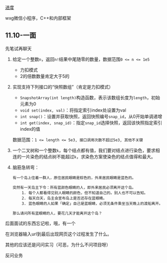 [进度](https://join.qq.com/progress.html)

wxg微信小程序，C++和内部框架

## 11.10-一面

先笔试再聊天

1. 给定一个整数`n`，返回`n!`结果中尾随零的数量，数据范围`0 <= n <= 1e5`
	+ 力扣模式
	+ 2的倍数数量肯定大于5的

2. 实现支持下列接口的“快照数组”（肯定是力扣模式）
	+ `SnapshotArray(int length)`构造函数，表示该数组长度为`length`，初始元素为0
	+ `void set(index, val)`：将指定索引index处设置为val
	+ `int snap()`：设置并获取快照，返回快照编号`snap_id`，从0开始单调递增
	+ `int get(index, snap_id)`：指定`snap_id`选择快照，返回该快照指定索引index的值

	数据范围：`1 <= length <= 5e3, 接口调用次数不超过5e3, 其他不关键`

3. 一个二叉树和一个整数`k`，每个结点都有值，我们要对结点进行染色，要求相连的一片染色的结点树不能超过`k`，求染色方案使染色的结点值得和最大。

4. 脑筋急转弯：
	```
	有一个岛上住着一群人，原住居民眼睛是棕色的，外来居民眼睛是蓝色的。

	突然有一天岛主下令：所有蓝颜色眼睛的人，即外来居民必须离开这个岛。
		1. 每个人都看得见别人眼睛的颜色，但不知道自己的。别人也不可以告知。
		2. 每天白天，岛主会宣布岛上是否还存在蓝眼睛。
		3. 蓝色眼睛的人如果「确定」自己是蓝眼睛，必须无条件乘坐当天晚上的渡船离开。

	那么请问所有蓝眼睛的人，要花几天才能离开这个岛？
	```

后面面试的东西忘记啦，哦，有一个

在浏览器输入url到最后出现网页这个过程发生了什么。

其他的应该还是问问实习（可恶，为什么不问项目呀）

反问业务
